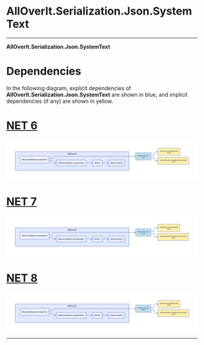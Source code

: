 # AllOverIt.Serialization.Json.SystemText
---
**AllOverIt.Serialization.Json.SystemText**

# Dependencies
In the following diagram, explicit dependencies of **AllOverIt.Serialization.Json.SystemText** are shown in blue, and implicit dependencies (if any) are shown in yellow.

# [NET 6](#tab/net6)

<img src="../../images/dependencies/net6.0/alloverit-serialization-json-systemtext.png" width="900"/>

# [NET 7](#tab/net7)

<img src="../../images/dependencies/net7.0/alloverit-serialization-json-systemtext.png" width="900"/>

# [NET 8](#tab/net8)

<img src="../../images/dependencies/net8.0/alloverit-serialization-json-systemtext.png" width="900"/>

---
